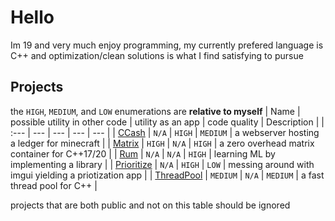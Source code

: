 # Hello
Im 19 and very much enjoy programming, my currently prefered language is C++ and optimization/clean solutions is what I find satisfying to pursue

## Projects
the `HIGH`, `MEDIUM`, and `LOW` enumerations are **relative to myself**
| Name | possible utility in other code | utility as an app | code quality | Description | 
| :--- | --- | --- | --- | --- |
| [CCash](https://github.com/EntireTwix/CCash) | `N/A` | `HIGH` | `MEDIUM` | a webserver hosting a ledger for minecraft |
| [Matrix](https://github.com/EntireTwix/Matrix) | `HIGH` | `N/A` | `HIGH` | a zero overhead matrix container for C++17/20 |
| [Rum](https://github.com/EntireTwix/Rum) | `N/A` | `N/A` | `HIGH` | learning ML by implementing a library |
| [Prioritize](https://github.com/EntireTwix/Prioritize) | `N/A` | `HIGH` | `LOW` | messing around with imgui yielding a priotization app |
| [ThreadPool](https://github.com/EntireTwix/ThreadPool) | `MEDIUM` | `N/A` | `MEDIUM` | a fast thread pool for C++ |

projects that are both public and not on this table should be ignored
